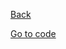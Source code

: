[Back](../README.md)

[Go to code](https://github.com/draape/fagkveld-crystallize/blob/9531ebb7ce41ee137759cc0ad78712283be402c3/src/components/basket/get-basket-query.js#L1)
